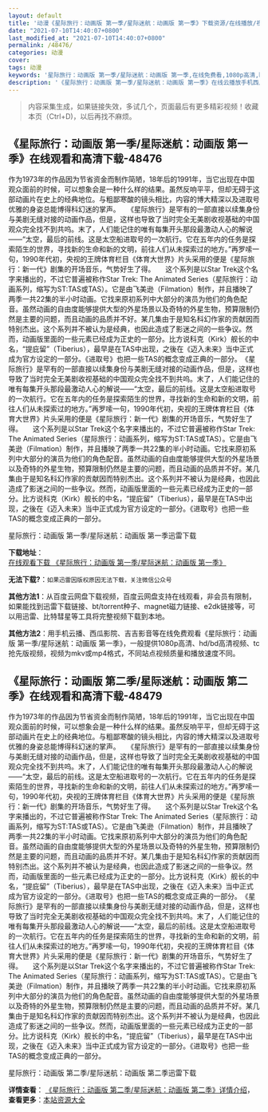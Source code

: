 ```yaml
---
layout: default
title: '动漫《星际旅行：动画版 第一季/星际迷航：动画版 第一季》下载资源/在线播放/视频地址/1080p/高清/蓝光'
date: "2021-07-10T14:40:07+0800"
last_modified_at: "2021-07-10T14:40:07+0800"
permalink: /48476/
categories: 动漫
cover:
tags: 动漫
keywords: '星际旅行：动画版 第一季/星际迷航：动画版 第一季,在线免费看,1080p高清,bt种子,torrent,百度云盘,magnet,磁力链,迅雷下载资源'
description: '《星际旅行：动画版 第一季/星际迷航：动画版 第一季》在线云播放手机西瓜影院吉吉影音免费看，1080p高清bd/hd未删减完整版和tc抢先枪版，mkv/mp4格式，附带bt/torrent种子、magnet/磁力链、百度云盘、网盘资源迅雷下载链接'
---
```


>内容采集生成，如果链接失效，多试几个，页面最后有更多精彩视频！收藏本页（Ctrl+D)，以后再找不麻烦。


## 《星际旅行：动画版 第一季/星际迷航：动画版 第一季》在线观看和高清下载-48476

作为1973年的作品因为节省资金而制作简陋，18年后的1991年，当它出现在中国观众面前的时候，可以想象会是一种什么样的结果。虽然反响平平，但却无碍于这部动画片在史上的经典地位。与粗鄙寒酸的镜头相比，内容的博大精深以及进取号优雅的身姿总能博得科幻迷的掌声。</div>　　《星际旅行》是罕有的一部直接以续集身份与美剧无缝对接的动画作品，但是，这样也导致了当时完全无美剧收视基础的中国观众完全找不到共呜。末了，人们能记住的唯有每集开头那段最激动人心的解说——“太空，最后的前线。这是太空船进取号的一次航行。它在五年内的任务是探索陌生的世界，寻找新的生命和新的文明，前往人们从未探索过的地方。”再罗嗦一句，1990年代初，央视的王牌体育栏目《体育大世界》片头采用的便是《星际旅行：新一代》剧集的开场音乐，气势好生了得。</div>　　这个系列是以Star Trek这个名字来播出的，不过它普遍被称作Star Trek: The Animated Series（星际旅行：动画系列，缩写为ST:TAS或TAS）。它是由飞美逊（Filmation）制作，并且播映了两季一共22集的半小时动画。它找来原初系列中大部分的演员为他们的角色配音。虽然动画的自由度能够提供大型的外星场景以及奇特的外星生物，预算限制仍然是主要的问题，而且动画的品质并不好。某几集由于是知名科幻作家的贡献因而特别杰出。这个系列并不被认为是经典，也因此造成了影迷之间的一些争议。然而，动画版里面的一些元素已经成为正史的一部分。比方说科克（Kirk）舰长的中名，“提庇留”（Tiberius），最早是在TAS中出现，之後在《迈入未来》当中正式成为官方设定的一部分。《进取号》也把一些TAS的概念变成正典的一部分。</div>　《星际旅行》是罕有的一部直接以续集身份与美剧无缝对接的动画作品，但是，这样也导致了当时完全无美剧收视基础的中国观众完全找不到共呜。末了，人们能记住的唯有每集开头那段最激动人心的解说——“太空，最后的前线。这是太空船进取号的一次航行。它在五年内的任务是探索陌生的世界，寻找新的生命和新的文明，前往人们从未探索过的地方。”再罗嗦一句，1990年代初，央视的王牌体育栏目《体育大世界》片头采用的便是《星际旅行：新一代》剧集的开场音乐，气势好生了得。</div>　　这个系列是以Star Trek这个名字来播出的，不过它普遍被称作Star Trek: The Animated Series（星际旅行：动画系列，缩写为ST:TAS或TAS）。它是由飞美逊（Filmation）制作，并且播映了两季一共22集的半小时动画。它找来原初系列中大部分的演员为他们的角色配音。虽然动画的自由度能够提供大型的外星场景以及奇特的外星生物，预算限制仍然是主要的问题，而且动画的品质并不好。某几集由于是知名科幻作家的贡献因而特别杰出。这个系列并不被认为是经典，也因此造成了影迷之间的一些争议。然而，动画版里面的一些元素已经成为正史的一部分。比方说科克（Kirk）舰长的中名，“提庇留”（Tiberius），最早是在TAS中出现，之後在《迈入未来》当中正式成为官方设定的一部分。《进取号》也把一些TAS的概念变成正典的一部分。</div>


星际旅行：动画版 第一季/星际迷航：动画版 第一季迅雷下载

**下载地址**： [在线观看下载 《星际旅行：动画版 第一季/星际迷航：动画版 第一季》](https://www.993dy.com//vod-detail-id-5151.html) 


**无法下载?**：`如果迅雷因版权原因无法下载，关注微信公众号 `

**其他方法1**：从百度云网盘下载视频，百度云网盘支持在线观看，非会员有限制，如果能找到迅雷下载链接、bt/torrent种子、magnet磁力链接、e2dk链接等，可以用迅雷、比特彗星等工具将完整视频下载到本地。

**其他方法2**：用手机云播、西瓜影院、吉吉影音等在线免费观看《星际旅行：动画版 第一季/星际迷航：动画版 第一季》，一般提供1080p高清、hd/bd高清视频、tc抢先版视频，视频为mkv或mp4格式，不同站点视频质量和播放速度不同。


## 《星际旅行：动画版 第二季/星际迷航：动画版 第二季》在线观看和高清下载-48479

作为1973年的作品因为节省资金而制作简陋，18年后的1991年，当它出现在中国观众面前的时候，可以想象会是一种什么样的结果。虽然反响平平，但却无碍于这部动画片在史上的经典地位。与粗鄙寒酸的镜头相比，内容的博大精深以及进取号优雅的身姿总能博得科幻迷的掌声。</div>　　《星际旅行》是罕有的一部直接以续集身份与美剧无缝对接的动画作品，但是，这样也导致了当时完全无美剧收视基础的中国观众完全找不到共呜。末了，人们能记住的唯有每集开头那段最激动人心的解说——“太空，最后的前线。这是太空船进取号的一次航行。它在五年内的任务是探索陌生的世界，寻找新的生命和新的文明，前往人们从未探索过的地方。”再罗嗦一句，1990年代初，央视的王牌体育栏目《体育大世界》片头采用的便是《星际旅行：新一代》剧集的开场音乐，气势好生了得。</div>　　这个系列是以Star Trek这个名字来播出的，不过它普遍被称作Star Trek: The Animated Series（星际旅行：动画系列，缩写为ST:TAS或TAS）。它是由飞美逊（Filmation）制作，并且播映了两季一共22集的半小时动画。它找来原初系列中大部分的演员为他们的角色配音。虽然动画的自由度能够提供大型的外星场景以及奇特的外星生物，预算限制仍然是主要的问题，而且动画的品质并不好。某几集由于是知名科幻作家的贡献因而特别杰出。这个系列并不被认为是经典，也因此造成了影迷之间的一些争议。然而，动画版里面的一些元素已经成为正史的一部分。比方说科克（Kirk）舰长的中名，“提庇留”（Tiberius），最早是在TAS中出现，之後在《迈入未来》当中正式成为官方设定的一部分。《进取号》也把一些TAS的概念变成正典的一部分。</div>　《星际旅行》是罕有的一部直接以续集身份与美剧无缝对接的动画作品，但是，这样也导致了当时完全无美剧收视基础的中国观众完全找不到共呜。末了，人们能记住的唯有每集开头那段最激动人心的解说——“太空，最后的前线。这是太空船进取号的一次航行。它在五年内的任务是探索陌生的世界，寻找新的生命和新的文明，前往人们从未探索过的地方。”再罗嗦一句，1990年代初，央视的王牌体育栏目《体育大世界》片头采用的便是《星际旅行：新一代》剧集的开场音乐，气势好生了得。</div>　　这个系列是以Star Trek这个名字来播出的，不过它普遍被称作Star Trek: The Animated Series（星际旅行：动画系列，缩写为ST:TAS或TAS）。它是由飞美逊（Filmation）制作，并且播映了两季一共22集的半小时动画。它找来原初系列中大部分的演员为他们的角色配音。虽然动画的自由度能够提供大型的外星场景以及奇特的外星生物，预算限制仍然是主要的问题，而且动画的品质并不好。某几集由于是知名科幻作家的贡献因而特别杰出。这个系列并不被认为是经典，也因此造成了影迷之间的一些争议。然而，动画版里面的一些元素已经成为正史的一部分。比方说科克（Kirk）舰长的中名，“提庇留”（Tiberius），最早是在TAS中出现，之後在《迈入未来》当中正式成为官方设定的一部分。《进取号》也把一些TAS的概念变成正典的一部分。</div>


星际旅行：动画版 第二季/星际迷航：动画版 第二季迅雷下载

**详情查看**： [《星际旅行：动画版 第二季/星际迷航：动画版 第二季》详情介绍](/movie/48479/)， **查看更多**：[本站资源大全](/movie/t/all/)

